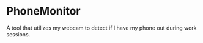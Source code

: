 # PhoneMonitor
A tool that utilizes my webcam to detect if I have my phone out during work sessions.

